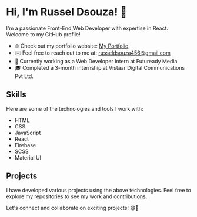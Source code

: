 # Hi, I'm Russel Dsouza! 👋

I'm a passionate Front-End Web Developer with expertise in React. Welcome to my GitHub profile!

- 🌐 Check out my portfolio website: [My Portfolio](https://russel-portfolio.web.app/)
- ✉️ Feel free to reach out to me at: russeldsouza456@gmail.com
- 💼 Currently working as a Web Developer Intern at Futuready Media
- 🎓 Completed a 3-month internship at Vistaar Digital Communications Pvt Ltd.

## Skills

Here are some of the technologies and tools I work with:

- HTML
- CSS
- JavaScript
- React
- Firebase
- SCSS
- Material UI

## Projects

I have developed various projects using the above technologies. Feel free to explore my repositories to see my work and contributions.

Let's connect and collaborate on exciting projects! 😄🚀
